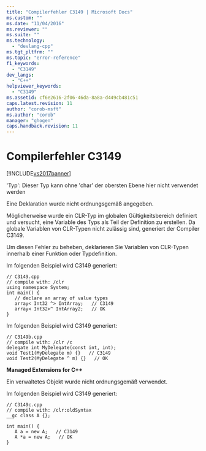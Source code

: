 ```yaml
---
title: "Compilerfehler C3149 | Microsoft Docs"
ms.custom: ""
ms.date: "11/04/2016"
ms.reviewer: ""
ms.suite: ""
ms.technology: 
  - "devlang-cpp"
ms.tgt_pltfrm: ""
ms.topic: "error-reference"
f1_keywords: 
  - "C3149"
dev_langs: 
  - "C++"
helpviewer_keywords: 
  - "C3149"
ms.assetid: cf6e2616-2f06-46da-8a8a-d449cb481c51
caps.latest.revision: 11
author: "corob-msft"
ms.author: "corob"
manager: "ghogen"
caps.handback.revision: 11
---
```

# Compilerfehler C3149
[!INCLUDE[vs2017banner](../../assembler/inline/includes/vs2017banner.md)]

'Typ': Dieser Typ kann ohne 'char' der obersten Ebene hier nicht verwendet werden  
  
 Eine Deklaration wurde nicht ordnungsgemäß angegeben.  
  
 Möglicherweise wurde ein CLR\-Typ im globalen Gültigkeitsbereich definiert und versucht, eine Variable des Typs als Teil der Definition zu erstellen.  Da globale Variablen von CLR\-Typen nicht zulässig sind, generiert der Compiler C3149.  
  
 Um diesen Fehler zu beheben, deklarieren Sie Variablen von CLR\-Typen innerhalb einer Funktion oder Typdefinition.  
  
 Im folgenden Beispiel wird C3149 generiert:  
  
```  
// C3149.cpp  
// compile with: /clr  
using namespace System;  
int main() {  
   // declare an array of value types   
   array< Int32 ^> IntArray;   // C3149  
   array< Int32>^ IntArray2;   // OK  
}  
```  
  
 Im folgenden Beispiel wird C3149 generiert:  
  
```  
// C3149b.cpp  
// compile with: /clr /c  
delegate int MyDelegate(const int, int);  
void Test1(MyDelegate m) {}   // C3149  
void Test2(MyDelegate ^ m) {}   // OK  
```  
  
 **Managed Extensions for C\+\+**  
  
 Ein verwaltetes Objekt wurde nicht ordnungsgemäß verwendet.  
  
 Im folgenden Beispiel wird C3149 generiert:  
  
```  
// C3149c.cpp  
// compile with: /clr:oldSyntax  
__gc class A {};  
  
int main() {  
   A a = new A;   // C3149  
   A *a = new A;   // OK  
}  
```